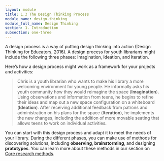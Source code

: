 ```yaml
---
layout: module
title: 1.3 The Design Thinking Process
module_name: design-thinking
module_full_name: Design Thinking
section: 1. Introduction
subsection: one-three
---
```


A design process is a way of putting design thinking into action (Design Thinking for Educators, 2016). A design process for youth librarians might include the following three phases: Imagination, Ideation, and Iteration.  

Here’s how a design process might work as a framework for your projects and activities: 

>Chris is a youth librarian who wants to make his library a more welcoming environment for young people. He informally asks his youth community how they would reimagine the space (**Imagination**). Using observations and information from teens, he begins to refine their ideas and map out a new space configuration on a whiteboard (**Ideation**). After receiving additional feedback from patrons and administration on his plans for the space (**Iteration**), he implements the new changes, including the addition of more movable seating that allows teens to work on individual activities.   

You can start with this design process and adapt it to meet the needs of your library. During the different phases, you can make use of methods for discovering solutions, including **observing**, **brainstorming**, and designing **prototypes**. You can learn more about these methods in our section on [Core research methods]({{site.url}}{{site.baseurl}}/design-thinking/section-3-0.html).  
